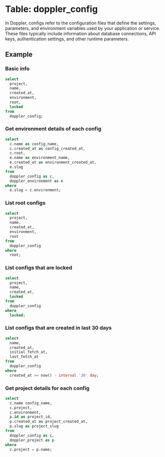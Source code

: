 # Table: doppler_config

In Doppler, configs refer to the configuration files that define the settings, parameters, and environment variables used by your application or service. These files typically include information about database connections, API keys, authentication settings, and other runtime parameters.

## Example

### Basic info

```sql
select
  project,
  name,
  created_at,
  environment,
  root,
  locked
from
  doppler_config;
```

### Get environment details of each config

```sql
select
  c.name as config_name,
  c.created_at as config_created_at,
  c.root,
  e.name as environment_name,
  e.created_at as environment_created_at,
  e.slug
from
  doppler_config as c,
  doppler_environment as e
where
  e.slug = c.environment;
```

### List root configs

```sql
select
  project,
  name,
  created_at,
  environment,
  root
from
  doppler_config
where
  root;
```

### List configs that are locked

```sql
select
  project,
  name,
  created_at,
  locked
from
  doppler_config
where
  locked;
```

### List configs that are created in last 30 days

```sql
select
  name,
  created_at,
  initial_fetch_at,
  last_fetch_at
from
  doppler_config
where
  created_at >= now() - interval '30' day;
```

### Get project details for each config

```sql
select
  c.name config_name,
  c.project,
  c.environment,
  p.id as project_id,
  p.created_at as project_created_at,
  p.slug as project_slug
from
  doppler_config as c,
  doppler_project as p
where
  c.project = p.name;
```
